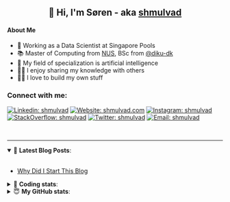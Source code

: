 <h2 align="center">
	👋 Hi, I'm Søren - aka <a href="https://shmulvad.com">shmulvad</a>
</h2>

#### About Me
- 🤖 Working as a Data Scientist at Singapore Pools
- 📚 Master of Computing from [NUS], BSc from [@diku-dk]
- 🧠 My field of specialization is artificial intelligence
- 👨‍🏫 I enjoy sharing my knowledge with others
- 👨‍💻 I love to build my own stuff

### Connect with me:

[![Linkedin: shmulvad](https://img.shields.io/badge/shmulvad-blue?style=flat&logo=Linkedin&logoColor=white)][linkedin]
[![Website: shmulvad.com](https://img.shields.io/badge/shmulvad.com-47CCCC?&style=flat&logo=Google-Chrome&logoColor=white)][website]
[![Instagram: shmulvad](https://img.shields.io/badge/-@shmulvad-purple?style=flat&logo=Instagram&logoColor=white)][instagram]
[![StackOverflow: shmulvad](https://img.shields.io/badge/shmulvad-FE7A16?style=flat&logo=stack-overflow&logoColor=white)][stackOverflow]
[![Twitter: shmulvad](https://img.shields.io/badge/@shmulvad-1ca0f1?style=flat&logo=twitter&logoColor=white)][twitter]
[![Email: shmulvad](https://img.shields.io/badge/shmulvad-D14836?style=flat&logo=gmail&logoColor=white)][mail]

<br />

---

<details open>
 <summary>📕 <b>Latest Blog Posts</b>: </summary>

<br>

<!-- BLOG-POST-LIST:START -->
- [Why Did I Start This Blog](https://shmulvad.com/blog/why-did-start-this-blog)
<!-- BLOG-POST-LIST:END -->

</details>

<!-- --- -->

<details>
 <summary>🤖 <b>Coding stats</b>: </summary>

<br>

NOTE: Doesn't track coding at work or work done in environments such as Jupyter Notebooks.

<!--START_SECTION:waka-->
![Code Time](http://img.shields.io/badge/Code%20Time-1%2C624%20hrs%207%20mins-blue)

**I'm a Night 🦉** 

```text
🌞 Morning    64 commits     ██░░░░░░░░░░░░░░░░░░░░░░░   8.9% 
🌆 Daytime    216 commits    ███████░░░░░░░░░░░░░░░░░░   30.04% 
🌃 Evening    274 commits    █████████░░░░░░░░░░░░░░░░   38.11% 
🌙 Night      165 commits    █████░░░░░░░░░░░░░░░░░░░░   22.95%

```


📊 **This Week I Spent My Time On** 

```text
💬 Programming Languages: 
Python                   4 hrs 56 mins       ██████████████████░░░░░░░   73.38% 
Other                    1 hr 2 mins         ███░░░░░░░░░░░░░░░░░░░░░░   15.48% 
HTML                     29 mins             █░░░░░░░░░░░░░░░░░░░░░░░░   7.26% 
Text                     8 mins              ░░░░░░░░░░░░░░░░░░░░░░░░░   2.15% 
JavaScript               5 mins              ░░░░░░░░░░░░░░░░░░░░░░░░░   1.26%

🔥 Editors: 
VS Code                  5 hrs 41 mins       █████████████████████░░░░   84.56% 
Zsh                      1 hr 2 mins         ███░░░░░░░░░░░░░░░░░░░░░░   15.44%

🐱‍💻 Projects: 
hit-locator              4 hrs 37 mins       █████████████████░░░░░░░░   68.75% 
overvaagning-admin       2 hrs 2 mins        ███████░░░░░░░░░░░░░░░░░░   30.25% 
overvaagning-sender      4 mins              ░░░░░░░░░░░░░░░░░░░░░░░░░   1.01%

```


 Last Updated on 24/11/2022 18:45:50 UTC
<!--END_SECTION:waka-->

</details>

<!-- --- -->

<details>
 <summary>😇 <b>My GitHub stats</b>: </summary>

<br>

<img align="left" alt="shmulvad's Github Stats" src="https://github-readme-stats.vercel.app/api?username=shmulvad&show_icons=true&hide_border=true" />

</details>



[website]: https://shmulvad.com
[twitter]: https://twitter.com/shmulvad
[linkedin]: https://linkedin.com/in/shmulvad
[instagram]: https://instagram.com/shmulvad
[stackOverflow]: https://stackoverflow.com/users/9248793/shmulvad
[mail]: mailto:shmulvad@gmail.com
[@diku-dk]: https://github.com/diku-dk
[github]: https://github.com/shmulvad
[NUS]: https://www.nus.edu.sg